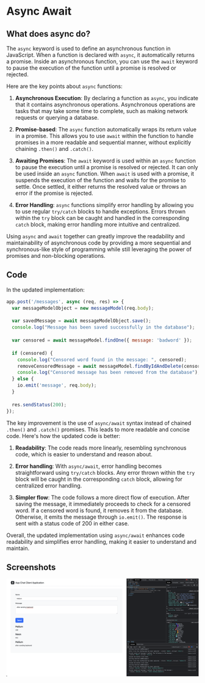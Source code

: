 # Async Await

## What does async do?

The `async` keyword is used to define an asynchronous function in JavaScript. When a function is declared with `async`, it automatically returns a promise. Inside an asynchronous function, you can use the `await` keyword to pause the execution of the function until a promise is resolved or rejected. 

Here are the key points about `async` functions:

1. **Asynchronous Execution**: By declaring a function as `async`, you indicate that it contains asynchronous operations. Asynchronous operations are tasks that may take some time to complete, such as making network requests or querying a database.

2. **Promise-based**: The `async` function automatically wraps its return value in a promise. This allows you to use `await` within the function to handle promises in a more readable and sequential manner, without explicitly chaining `.then()` and `.catch()`.

3. **Awaiting Promises**: The `await` keyword is used within an `async` function to pause the execution until a promise is resolved or rejected. It can only be used inside an `async` function. When `await` is used with a promise, it suspends the execution of the function and waits for the promise to settle. Once settled, it either returns the resolved value or throws an error if the promise is rejected.

4. **Error Handling**: `async` functions simplify error handling by allowing you to use regular `try/catch` blocks to handle exceptions. Errors thrown within the `try` block can be caught and handled in the corresponding `catch` block, making error handling more intuitive and centralized.

Using `async` and `await` together can greatly improve the readability and maintainability of asynchronous code by providing a more sequential and synchronous-like style of programming while still leveraging the power of promises and non-blocking operations.

## Code

In the updated implementation:

```javascript
app.post('/messages', async (req, res) => {
  var messageModelObject = new messageModel(req.body);

  var savedMessage = await messageModelObject.save();
  console.log("Message has been saved successfully in the database");

  var censored = await messageModel.findOne({ message: 'badword' });

  if (censored) {
    console.log("Censored word found in the message: ", censored);
    removeCensoredMessage = await messageModel.findByIdAndDelete(censored._id);
    console.log("Censored message has been removed from the database");
  } else {
    io.emit('message', req.body);
  }

  res.sendStatus(200);
});
```

The key improvement is the use of `async/await` syntax instead of chained `.then()` and `.catch()` promises. This leads to more readable and concise code. Here's how the updated code is better:

1. **Readability**: The code reads more linearly, resembling synchronous code, which is easier to understand and reason about.

2. **Error handling**: With `async/await`, error handling becomes straightforward using `try/catch` blocks. Any error thrown within the `try` block will be caught in the corresponding `catch` block, allowing for centralized error handling.

3. **Simpler flow**: The code follows a more direct flow of execution. After saving the message, it immediately proceeds to check for a censored word. If a censored word is found, it removes it from the database. Otherwise, it emits the message through `io.emit()`. The response is sent with a status code of 200 in either case.

Overall, the updated implementation using `async/await` enhances code readability and simplifies error handling, making it easier to understand and maintain.

## Screenshots

![img](.images/image-2023-05-21-14-04-45.png)
